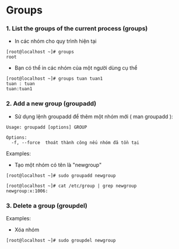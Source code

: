 #  Groups
### 1. List the groups of the current process (groups)
* In các nhóm cho quy trình hiện tại
```
[root@localhost ~]# groups
root
```
* Bạn có thể in các nhóm của một người dùng cụ thể
```
[root@localhost ~]# groups tuan tuan1 
tuan : tuan
tuan:tuan1
```

### 2. Add a new group (groupadd)
* Sử dụng lệnh groupadd để thêm một nhóm mới ( man groupadd ):
```
Usage: groupadd [options] GROUP

Options:
  -f, --force  thoát thành công nếu nhóm đã tồn tại
```
Examples:
* Tạo một nhóm có tên là "newgroup"
```
[root@localhost ~]# sudo groupadd newgroup

[root@localhost ~]# cat /etc/group | grep newgroup
newgroup:x:1006:
```

### 3. Delete a group (groupdel)
Examples:
* Xóa nhóm 
```
[root@localhost ~]# sudo groupdel newgroup
```

